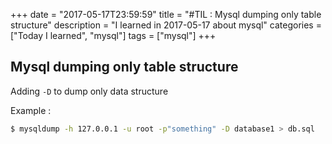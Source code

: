 +++
date = "2017-05-17T23:59:59"
title = "#TIL : Mysql dumping only table structure"
description = "I learned in 2017-05-17 about mysql"
categories = ["Today I learned", "mysql"]
tags = ["mysql"]
+++



## Mysql dumping only table structure

Adding `-D` to dump only data structure

Example :

```bash
$ mysqldump -h 127.0.0.1 -u root -p"something" -D database1 > db.sql
```
